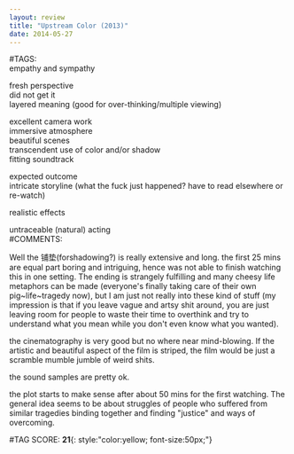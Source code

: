```yaml
---  
layout: review  
title: "Upstream Color (2013)"  
date: 2014-05-27  
---  
```

  
#TAGS:  
empathy and sympathy  
  
fresh perspective  
did not get it  
layered meaning (good for over-thinking/multiple viewing)  
  
excellent camera work  
immersive atmosphere  
beautiful scenes  
transcendent use of color and/or shadow  
fitting soundtrack  
  
expected outcome  
intricate storyline (what the fuck just happened? have to read elsewhere or re-watch)  
  
realistic effects  
  
untraceable (natural) acting  
#COMMENTS:  
  
Well the 铺垫(forshadowing?) is really extensive and long. the first 25 mins are equal part boring and intriguing, hence was not able to finish watching this in one setting. The ending is strangely fulfilling and many cheesy life metaphors can be made (everyone's finally taking care of their own pig~life~tragedy now), but I am just not really into these kind of stuff (my impression is that if you leave vague and artsy shit around, you are just leaving room for people to waste their time to overthink and try to understand what you mean while you don't even know what you wanted).  
  
the cinematography is very good but no where near mind-blowing. If the artistic and beautiful aspect of the film is striped, the film would be just a scramble mumble jumble of weird shits.  
  
the sound samples are pretty ok.  
  
the plot starts to make sense after about 50 mins for the first watching. The general idea seems to be about struggles of people who suffered from similar tragedies binding together and finding "justice" and ways of overcoming.  
  
  
  
  
  
#TAG SCORE: **21**{: style:"color:yellow; font-size:50px;"}  
